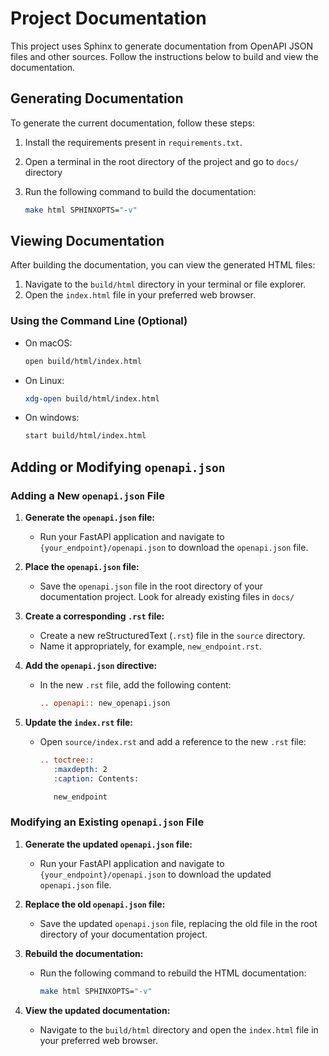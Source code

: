 # Project Documentation

This project uses Sphinx to generate documentation from OpenAPI JSON files and other sources. Follow the instructions below to build and view the documentation.

## Generating Documentation

To generate the current documentation, follow these steps:

1. Install the requirements present in `requirements.txt`.
2. Open a terminal in the root directory of the project and go to `docs/` directory
3. Run the following command to build the documentation:

   ```sh
   make html SPHINXOPTS="-v"

## Viewing Documentation

After building the documentation, you can view the generated HTML files:

1. Navigate to the `build/html` directory in your terminal or file explorer.
2. Open the `index.html` file in your preferred web browser.

### Using the Command Line (Optional)

- On macOS:
  ```sh
  open build/html/index.html

- On Linux:
  ```sh
  xdg-open build/html/index.html

- On windows:
  ```sh
  start build/html/index.html


## Adding or Modifying `openapi.json`

### Adding a New `openapi.json` File

1. **Generate the `openapi.json` file:**
   - Run your FastAPI application and navigate to `{your_endpoint}/openapi.json` to download the `openapi.json` file.

2. **Place the `openapi.json` file:**
   - Save the `openapi.json` file in the root directory of your documentation project. Look for already existing files in `docs/`

3. **Create a corresponding `.rst` file:**
   - Create a new reStructuredText (`.rst`) file in the `source` directory.
   - Name it appropriately, for example, `new_endpoint.rst`.

4. **Add the `openapi.json` directive:**
   - In the new `.rst` file, add the following content:
     ```rst
     .. openapi:: new_openapi.json
     ```

5. **Update the `index.rst` file:**
   - Open `source/index.rst` and add a reference to the new `.rst` file:
     ```rst
     .. toctree::
        :maxdepth: 2
        :caption: Contents:

        new_endpoint
     ```

### Modifying an Existing `openapi.json` File

1. **Generate the updated `openapi.json` file:**
   - Run your FastAPI application and navigate to `{your_endpoint}/openapi.json` to download the updated `openapi.json` file.

2. **Replace the old `openapi.json` file:**
   - Save the updated `openapi.json` file, replacing the old file in the root directory of your documentation project.

3. **Rebuild the documentation:**
   - Run the following command to rebuild the HTML documentation:
     ```sh
     make html SPHINXOPTS="-v"
     ```

4. **View the updated documentation:**
   - Navigate to the `build/html` directory and open the `index.html` file in your preferred web browser.
